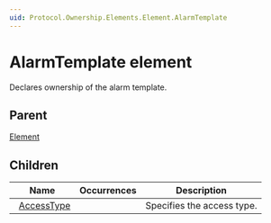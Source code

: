 ```yaml
---
uid: Protocol.Ownership.Elements.Element.AlarmTemplate
---
```


# AlarmTemplate element

Declares ownership of the alarm template.

## Parent

[Element](xref:Protocol.Ownership.Elements.Element)

## Children

|Name|Occurrences|Description|
|--- |--- |--- |
|&nbsp;&nbsp;[AccessType](xref:Protocol.Ownership.Elements.Element.AlarmTemplate.AccessType)||Specifies the access type.|

